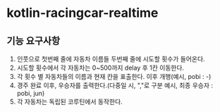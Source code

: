 # kotlin-racingcar-realtime
## 기능 요구사항
1. 인풋으로 첫번째 줄에 자동차 이름들 두번째 줄에 시도할 횟수가 들어온다.
2. 시도할 횟수에서 각 자동차는 0~500까지 delay 후 1칸 이동한다.
3. 각 횟수 별 자동차들의 이름과 현재 칸을 표출한다. 이후 개행(예시, pobi : -)
4. 경주 완료 이후, 우승자를 출력한다.(다중일 시, ","로 구분 예시, 최종 우승자 : pobi, jun)
5. 각 자동차는 독립된 코루틴에서 동작한다.